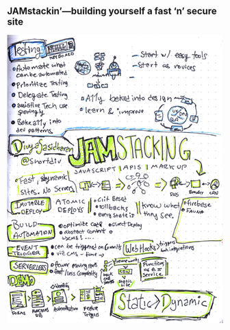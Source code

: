 ## JAMstackin’—building yourself a fast ‘n’ secure site

![Divya Sasidharen on Development](../img/06-divya-sasidharen.jpg)
